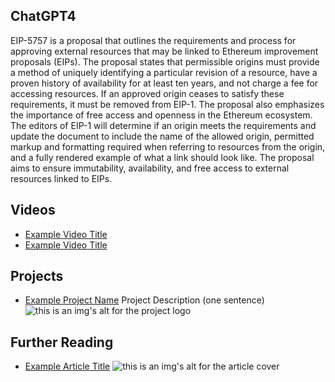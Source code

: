 ## ChatGPT4

EIP-5757 is a proposal that outlines the requirements and process for approving external resources that may be linked to Ethereum improvement proposals (EIPs). The proposal states that permissible origins must provide a method of uniquely identifying a particular revision of a resource, have a proven history of availability for at least ten years, and not charge a fee for accessing resources. If an approved origin ceases to satisfy these requirements, it must be removed from EIP-1. The proposal also emphasizes the importance of free access and openness in the Ethereum ecosystem. The editors of EIP-1 will determine if an origin meets the requirements and update the document to include the name of the allowed origin, permitted markup and formatting required when referring to resources from the origin, and a fully rendered example of what a link should look like. The proposal aims to ensure immutability, availability, and free access to external resources linked to EIPs.

## Videos

- [Example Video Title](https://www.youtube.com/watch?v=TDGq4aeevgY)
- [Example Video Title](https://www.youtube.com/watch?v=3sL2VU2Cqmc&list=PL4cwHXAawZxqu0PKKyMzG_3BJV_xZTi1F&index=8) 

## Projects

- [Example Project Name](https://xxxx.xxx/xxxxx) Project Description (one sentence) ![this is an img's alt for the project logo](https://xxxx.xxx/project-logo.xxx)

## Further Reading

- [Example Article Title](https://xxxx.xxx/xxxxx) ![this is an img's alt for the article cover](https://xxxx.xxx/article-cover.xxx)
